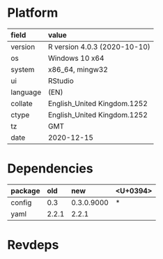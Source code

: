 # Platform

|field    |value                        |
|:--------|:----------------------------|
|version  |R version 4.0.3 (2020-10-10) |
|os       |Windows 10 x64               |
|system   |x86_64, mingw32              |
|ui       |RStudio                      |
|language |(EN)                         |
|collate  |English_United Kingdom.1252  |
|ctype    |English_United Kingdom.1252  |
|tz       |GMT                          |
|date     |2020-12-15                   |

# Dependencies

|package |old   |new        |<U+0394>  |
|:-------|:-----|:----------|:--|
|config  |0.3   |0.3.0.9000 |*  |
|yaml    |2.2.1 |2.2.1      |   |

# Revdeps

